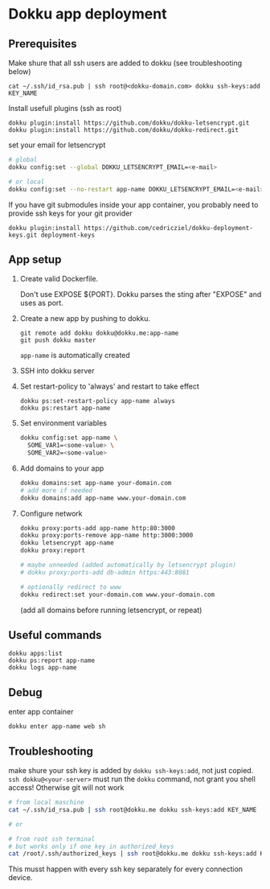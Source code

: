 # Dokku app deployment

## Prerequisites

Make shure that all ssh users are added to dokku (see troubleshooting below)

```
cat ~/.ssh/id_rsa.pub | ssh root@<dokku-domain.com> dokku ssh-keys:add KEY_NAME
```

Install usefull plugins (ssh as root)

```
dokku plugin:install https://github.com/dokku/dokku-letsencrypt.git
dokku plugin:install https://github.com/dokku/dokku-redirect.git
```

set your email for letsencrypt

```bash
# global
dokku config:set --global DOKKU_LETSENCRYPT_EMAIL=<e-mail>

# or local
dokku config:set --no-restart app-name DOKKU_LETSENCRYPT_EMAIL=<e-mail>
```

If you have git submodules inside your app container, you probably need to
provide ssh keys for your git provider

```
dokku plugin:install https://github.com/cedricziel/dokku-deployment-keys.git deployment-keys
```

## App setup

1. Create valid Dockerfile.

   Don't use EXPOSE \${PORT}. Dokku parses the sting after "EXPOSE" and uses as
   port.

2. Create a new app by pushing to dokku.

   ```
   git remote add dokku dokku@dokku.me:app-name
   git push dokku master
   ```

   `app-name` is automatically created

3. SSH into dokku server

4. Set restart-policy to 'always' and restart to take effect

   ```
   dokku ps:set-restart-policy app-name always
   dokku ps:restart app-name
   ```

5. Set environment variables

   ```bash
   dokku config:set app-name \
     SOME_VAR1=<some-value> \
     SOME_VAR2=<some-value>
   ```

6. Add domains to your app

   ```bash
   dokku domains:set app-name your-domain.com
   # add more if needed
   dokku domains:add app-name www.your-domain.com
   ```

7. Configure network

   ```bash
   dokku proxy:ports-add app-name http:80:3000
   dokku proxy:ports-remove app-name http:3000:3000
   dokku letsencrypt app-name
   dokku proxy:report

   # maybe unneeded (added automatically by letsencrypt plugin)
   # dokku proxy:ports-add db-admin https:443:8081

   # optionally redirect to www
   dokku redirect:set your-domain.com www.your-domain.com
   ```

   (add all domains before running letsencrypt, or repeat)

## Useful commands

```
dokku apps:list
dokku ps:report app-name
dokku logs app-name
```

## Debug

enter app container

```
dokku enter app-name web sh
```

## Troubleshooting

make shure your ssh key is added by `dokku ssh-keys:add`, not just copied.
`ssh dokku@<your-server>` must run the `dokku` command, not grant you shell
access! Otherwise git will not work

```bash
# from local maschine
cat ~/.ssh/id_rsa.pub | ssh root@dokku.me dokku ssh-keys:add KEY_NAME

# or

# from root ssh terminal
# but works only if one key in authorized_keys
cat /root/.ssh/authorized_keys | ssh root@dokku.me dokku ssh-keys:add KEY_NAME
```

This musst happen with every ssh key separately for every connection device.

